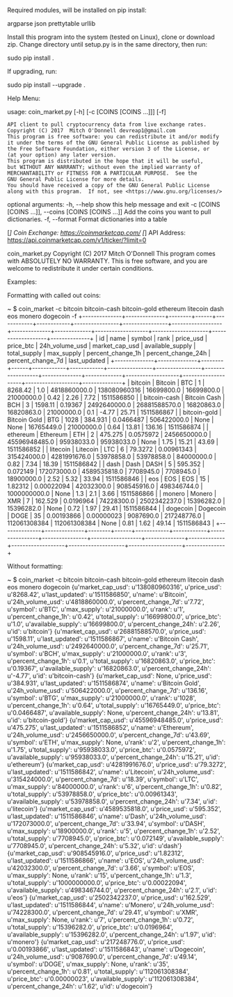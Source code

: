 
Required modules, will be installed on pip install:

argparse
json
prettytable
urllib

Install this program into the system (tested on Linux), clone or download zip. Change directory until setup.py is in the same directory, then run:

sudo pip install .


If upgrading, run:

sudo pip install --upgrade .


Help Menu:

usage: coin_market.py [-h] [-c [COINS [COINS ...]]] [-f]

    API client to pull cryptocurrency data from live exchange rates.
    Copyright (C) 2017  Mitch O'Donnell devreap1@gmail.com
    This program is free software: you can redistribute it and/or modify
    it under the terms of the GNU General Public License as published by
    the Free Software Foundation, either version 3 of the License, or
    (at your option) any later version.
    This program is distributed in the hope that it will be useful,
    but WITHOUT ANY WARRANTY; without even the implied warranty of
    MERCHANTABILITY or FITNESS FOR A PARTICULAR PURPOSE.  See the
    GNU General Public License for more details.
    You should have received a copy of the GNU General Public License
    along with this program.  If not, see <https://www.gnu.org/licenses/>

optional arguments:
  -h, --help            show this help message and exit
  -c [COINS [COINS ...]], --coins [COINS [COINS ...]]
                        Add the coins you want to pull dictionaries.
  -f, --format          Format dictionaries into a table

[*] Coin Exchange: https://coinmarketcap.com/
[*] API Address: https://api.coinmarketcap.com/v1/ticker/?limit=0

coin_market.py Copyright (C) 2017  Mitch O'Donnell
This program comes with ABSOLUTELY NO WARRANTY.
This is free software, and you are welcome to redistribute it
under certain conditions.




Examples:

Formatting with called out coins:

 ~ $ coin_market -c bitcoin bitcoin-cash bitcoin-gold ethereum litecoin dash eos monero dogecoin -f
+--------------+--------------+--------+------+------------+------------+----------------+----------------+------------------+--------------+-------------+-------------------+--------------------+-------------------+--------------+
|      id      |     name     | symbol | rank | price_usd  | price_btc  | 24h_volume_usd | market_cap_usd | available_supply | total_supply | max_supply  | percent_change_1h | percent_change_24h | percent_change_7d | last_updated |
+--------------+--------------+--------+------+------------+------------+----------------+----------------+------------------+--------------+-------------+-------------------+--------------------+-------------------+--------------+
|   bitcoin    |   Bitcoin    |  BTC   |  1   |  8268.42   |    1.0     |  4818860000.0  |  138080960316  |    16699800.0    |  16699800.0  |  21000000.0 |        0.42       |        2.26        |        7.72       |  1511586850  |
| bitcoin-cash | Bitcoin Cash |  BCH   |  3   |  1598.11   |  0.19367   |  2492640000.0  | 26881588570.0  |    16820863.0    |  16820863.0  |  21000000.0 |        0.1        |       -4.77        |       25.71       |  1511586867  |
| bitcoin-gold | Bitcoin Gold |  BTG   | 1028 |  384.931   | 0.0466487  |  506422000.0   |      None      |       None       |  16765449.0  |  21000000.0 |        0.64       |       13.81        |       136.16      |  1511586874  |
|   ethereum   |   Ethereum   |  ETH   |  2   |  475.275   | 0.0575972  |  2456650000.0  | 45596948485.0  |    95938033.0    |  95938033.0  |     None    |        1.75       |       15.21        |       43.69       |  1511586852  |
|   litecoin   |   Litecoin   |  LTC   |  6   |  79.3272   | 0.00961343 |  315424000.0   |  4281991676.0  |    53978858.0    |  53978858.0  |  84000000.0 |        0.82       |        7.34        |       18.39       |  1511586842  |
|     dash     |     Dash     |  DASH  |  5   |  595.352   |  0.072149  |  172073000.0   |  4589535818.0  |    7708945.0     |  7708945.0   |  18900000.0 |        2.52       |        5.32        |       33.94       |  1511586846  |
|     eos      |     EOS      |  EOS   |  15  |  1.82312   | 0.00022094 |   42032300.0   |  908545916.0   |   498346744.0    | 1000000000.0 |     None    |        1.3        |        2.1         |        3.66       |  1511586866  |
|    monero    |    Monero    |  XMR   |  7   |  162.529   | 0.0196964  |   74228300.0   |  2502342237.0  |    15396282.0    |  15396282.0  |     None    |        0.72       |        1.97        |       29.41       |  1511586844  |
|   dogecoin   |   Dogecoin   |  DOGE  |  35  | 0.00193866 | 0.00000023 |   9087690.0    |  217248776.0   |   112061308384   | 112061308384 |     None    |        0.81       |        1.62        |       49.14       |  1511586843  |
+--------------+--------------+--------+------+------------+------------+----------------+----------------+------------------+--------------+-------------+-------------------+--------------------+-------------------+--------------+



Without formatting:

 ~ $ coin_market -c bitcoin bitcoin-cash bitcoin-gold ethereum litecoin dash eos monero dogecoin
{u'market_cap_usd': u'138080960316', u'price_usd': u'8268.42', u'last_updated': u'1511586850', u'name': u'Bitcoin', u'24h_volume_usd': u'4818860000.0', u'percent_change_7d': u'7.72', u'symbol': u'BTC', u'max_supply': u'21000000.0', u'rank': u'1', u'percent_change_1h': u'0.42', u'total_supply': u'16699800.0', u'price_btc': u'1.0', u'available_supply': u'16699800.0', u'percent_change_24h': u'2.26', u'id': u'bitcoin'}
{u'market_cap_usd': u'26881588570.0', u'price_usd': u'1598.11', u'last_updated': u'1511586867', u'name': u'Bitcoin Cash', u'24h_volume_usd': u'2492640000.0', u'percent_change_7d': u'25.71', u'symbol': u'BCH', u'max_supply': u'21000000.0', u'rank': u'3', u'percent_change_1h': u'0.1', u'total_supply': u'16820863.0', u'price_btc': u'0.19367', u'available_supply': u'16820863.0', u'percent_change_24h': u'-4.77', u'id': u'bitcoin-cash'}
{u'market_cap_usd': None, u'price_usd': u'384.931', u'last_updated': u'1511586874', u'name': u'Bitcoin Gold', u'24h_volume_usd': u'506422000.0', u'percent_change_7d': u'136.16', u'symbol': u'BTG', u'max_supply': u'21000000.0', u'rank': u'1028', u'percent_change_1h': u'0.64', u'total_supply': u'16765449.0', u'price_btc': u'0.0466487', u'available_supply': None, u'percent_change_24h': u'13.81', u'id': u'bitcoin-gold'}
{u'market_cap_usd': u'45596948485.0', u'price_usd': u'475.275', u'last_updated': u'1511586852', u'name': u'Ethereum', u'24h_volume_usd': u'2456650000.0', u'percent_change_7d': u'43.69', u'symbol': u'ETH', u'max_supply': None, u'rank': u'2', u'percent_change_1h': u'1.75', u'total_supply': u'95938033.0', u'price_btc': u'0.0575972', u'available_supply': u'95938033.0', u'percent_change_24h': u'15.21', u'id': u'ethereum'}
{u'market_cap_usd': u'4281991676.0', u'price_usd': u'79.3272', u'last_updated': u'1511586842', u'name': u'Litecoin', u'24h_volume_usd': u'315424000.0', u'percent_change_7d': u'18.39', u'symbol': u'LTC', u'max_supply': u'84000000.0', u'rank': u'6', u'percent_change_1h': u'0.82', u'total_supply': u'53978858.0', u'price_btc': u'0.00961343', u'available_supply': u'53978858.0', u'percent_change_24h': u'7.34', u'id': u'litecoin'}
{u'market_cap_usd': u'4589535818.0', u'price_usd': u'595.352', u'last_updated': u'1511586846', u'name': u'Dash', u'24h_volume_usd': u'172073000.0', u'percent_change_7d': u'33.94', u'symbol': u'DASH', u'max_supply': u'18900000.0', u'rank': u'5', u'percent_change_1h': u'2.52', u'total_supply': u'7708945.0', u'price_btc': u'0.072149', u'available_supply': u'7708945.0', u'percent_change_24h': u'5.32', u'id': u'dash'}
{u'market_cap_usd': u'908545916.0', u'price_usd': u'1.82312', u'last_updated': u'1511586866', u'name': u'EOS', u'24h_volume_usd': u'42032300.0', u'percent_change_7d': u'3.66', u'symbol': u'EOS', u'max_supply': None, u'rank': u'15', u'percent_change_1h': u'1.3', u'total_supply': u'1000000000.0', u'price_btc': u'0.00022094', u'available_supply': u'498346744.0', u'percent_change_24h': u'2.1', u'id': u'eos'}
{u'market_cap_usd': u'2502342237.0', u'price_usd': u'162.529', u'last_updated': u'1511586844', u'name': u'Monero', u'24h_volume_usd': u'74228300.0', u'percent_change_7d': u'29.41', u'symbol': u'XMR', u'max_supply': None, u'rank': u'7', u'percent_change_1h': u'0.72', u'total_supply': u'15396282.0', u'price_btc': u'0.0196964', u'available_supply': u'15396282.0', u'percent_change_24h': u'1.97', u'id': u'monero'}
{u'market_cap_usd': u'217248776.0', u'price_usd': u'0.00193866', u'last_updated': u'1511586843', u'name': u'Dogecoin', u'24h_volume_usd': u'9087690.0', u'percent_change_7d': u'49.14', u'symbol': u'DOGE', u'max_supply': None, u'rank': u'35', u'percent_change_1h': u'0.81', u'total_supply': u'112061308384', u'price_btc': u'0.00000023', u'available_supply': u'112061308384', u'percent_change_24h': u'1.62', u'id': u'dogecoin'}
